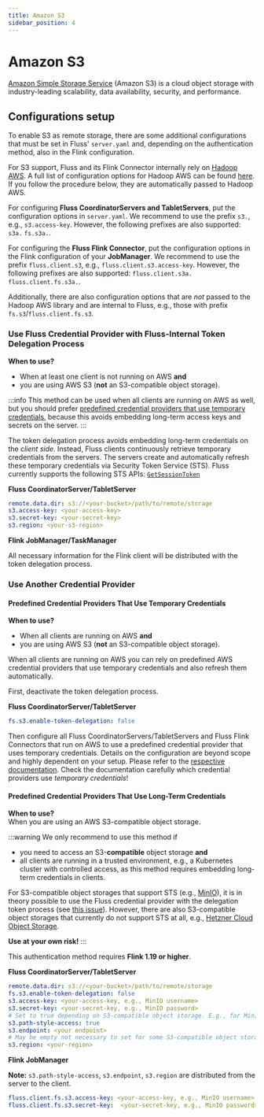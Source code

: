 ```yaml
---
title: Amazon S3
sidebar_position: 4
---
```


<!--
 Licensed to the Apache Software Foundation (ASF) under one
 or more contributor license agreements.  See the NOTICE file
 distributed with this work for additional information
 regarding copyright ownership.  The ASF licenses this file
 to you under the Apache License, Version 2.0 (the
 "License"); you may not use this file except in compliance
 with the License.  You may obtain a copy of the License at

      http://www.apache.org/licenses/LICENSE-2.0

 Unless required by applicable law or agreed to in writing, software
 distributed under the License is distributed on an "AS IS" BASIS,
 WITHOUT WARRANTIES OR CONDITIONS OF ANY KIND, either express or implied.
 See the License for the specific language governing permissions and
 limitations under the License.
-->

# Amazon S3

[Amazon Simple Storage Service](http://aws.amazon.com/s3/) (Amazon S3) is a cloud object storage with industry-leading scalability, data availability, security, and performance.

## Configurations setup

To enable S3 as remote storage, there are some additional configurations that must be set in Fluss' `server.yaml` and, depending on the authentication method, also in the Flink configuration. 

For S3 support, Fluss and its Flink Connector internally rely on [Hadoop AWS](https://hadoop.apache.org/docs/r3.3.4/hadoop-aws/tools/hadoop-aws/).
A full list of configuration options for Hadoop AWS can be found [here](https://hadoop.apache.org/docs/r3.3.4/hadoop-aws/tools/hadoop-aws/index.html#General_S3A_Client_configuration). 
If you follow the procedure below, they are automatically passed to Hadoop AWS.

For configuring **Fluss CoordinatorServers and TabletServers**, put the configuration options in `server.yaml`. 
We recommend to use the prefix `s3.`, e.g., `s3.access-key`.
However, the following prefixes are also supported: `s3a.` `fs.s3a.`.

For configuring the **Fluss Flink Connector**, put the configuration options in the Flink configuration of your **JobManager**.
We recommend to use the prefix `fluss.client.s3`, e.g., `fluss.client.s3.access-key`.
However, the following prefixes are also supported: `fluss.client.s3a.` `fluss.client.fs.s3a.`.

Additionally, there are also configuration options that are _not_ passed to the Hadoop AWS library and are internal to Fluss, e.g., those with prefix `fs.s3`/`fluss.client.fs.s3`.

### Use Fluss Credential Provider with Fluss-Internal Token Delegation Process

**When to use?**   
- When at least one client is not running on AWS **and**
- you are using AWS S3 (**not** an S3-compatible object storage).

:::info
This method can be used when all clients are running on AWS as well, but you should prefer [predefined credential providers that use temporary credentials](#predefined-credential-providers-that-use-temporary-credentials), because this avoids embedding long-term access keys and secrets on the server.
:::

The token delegation process avoids embedding long-term credentials on the _client side_. 
Instead, Fluss clients continuously retrieve temporary credentials from the servers. 
The servers create and automatically refresh these temporary credentials via Security Token Service (STS). 
Fluss currently supports the following STS APIs: [`GetSessionToken`](https://docs.aws.amazon.com/STS/latest/APIReference/API_GetSessionToken.html) 

**Fluss CoordinatorServer/TabletServer**

```yaml
remote.data.dir: s3://<your-bucket>/path/to/remote/storage
s3.access-key: <your-access-key>
s3.secret-key: <your-secret-key>
s3.region: <your-s3-region>
```

**Flink JobManager/TaskManager**

All necessary information for the Flink client will be distributed with the token delegation process.

### Use Another Credential Provider

#### Predefined Credential Providers That Use Temporary Credentials

**When to use?**   
- When all clients are running on AWS **and**
- you are using AWS S3 (**not** an S3-compatible object storage).

When all clients are running on AWS you can rely on predefined AWS credential providers that use temporary credentials and also refresh them automatically.

First, deactivate the token delegation process.

**Fluss CoordinatorServer/TabletServer**

```yaml
fs.s3.enable-token-delegation: false
```

Then configure all Fluss CoordinatorServers/TabletServers and Fluss Flink Connectors that run on AWS to use a predefined credential provider that uses temporary credentials. 
Details on the configuration are beyond scope and highly dependent on your setup. 
Please refer to the [respective documentation](https://hadoop.apache.org/docs/r3.3.4/hadoop-aws/tools/hadoop-aws/index.html#auth_providers). 
Check the documentation carefully which credential providers use _temporary credentials_!


#### Predefined Credential Providers That Use Long-Term Credentials

**When to use?**   
When you are using an AWS S3-compatible object storage.

:::warning
We only recommend to use this method if

- you need to access an S3-**compatible** object storage **and**
- all clients are running in a trusted environment, e.g., a Kubernetes cluster with controlled access, as this method requires embedding long-term credentials in clients.

For S3-compatible object storages that support STS (e.g., [MinIO](https://min.io/)), it is in theory possible to use the Fluss credential provider with the delegation token process (see [this issue](https://github.com/alibaba/fluss/issues/621)).
However, there are also S3-compatible object storages that currently do not support STS at all, e.g., [Hetzner Cloud Object Storage](https://docs.hetzner.com/storage/object-storage/overview/). 

**Use at your own risk!**
:::

This authentication method requires **Flink 1.19 or higher**.

**Fluss CoordinatorServer/TabletServer**

```yaml
remote.data.dir: s3://<your-bucket>/path/to/remote/storage
fs.s3.enable-token-delegation: false
s3.access-key: <your-access-key, e.g., MinIO username>
s3.secret-key: <your-secret-key, e.g., MinIO password>
# Set to true depending on S3-compatible object storage. E.g., for MinIO set to true.
s3.path-style-access: true
s3.endpoint: <your endpoint>
# May be empty not necessary to set for some S3-compatible object storages, e.g., for MinIO. Check the corresponding documentation.
s3.region: <your-region>
```

**Flink JobManager**

**Note:** `s3.path-style-access`, `s3.endpoint`, `s3.region` are distributed from the server to the client.

```yaml
fluss.client.fs.s3.access-key: <your-access-key, e.g., MinIO username>
fluss.client.fs.s3.secret-key:  <your-secret-key, e.g., MinIO password>
```